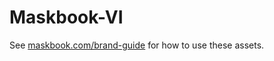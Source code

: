 # Maskbook-VI

See [maskbook.com/brand-guide](https://maskbook.com/brand-guide/) for how to use these assets.
